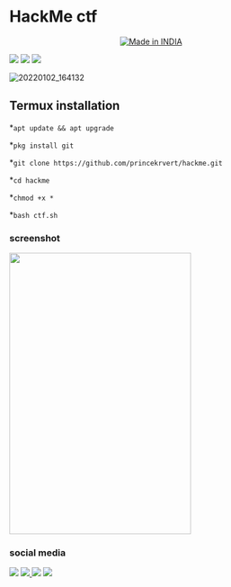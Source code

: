 # HackMe ctf
<p align="center">
<a href="https://is.gd/UQreTd"><img title="Made in INDIA" src="https://img.shields.io/badge/MADE%20IN-INDIA-SCRIPT?colorA=%23ff8100&colorB=%23017e40&colorC=%23ff0000&style=for-the-badge"></a>
</p>
<p>
<a href="https://img.shields.io/badge/PRINCE-KUMAR-green" ><img  src="https://img.shields.io/badge/PRINCE-KUMAR-green"></a>  <a href="#" ><img  src="https://img.shields.io/badge/HackMe-CTF-red"></a>  <a href="#"><img src="https://img.shields.io/badge/MADE%20IN%20-BASH-yellow"></a></p>

![20220102_164132](https://github.com/princekrvert/hackme/assets/56459297/d1c76372-c98b-46e5-a93f-48855a8bf22a)

## Termux installation 
*`apt update && apt upgrade`

*`pkg install git`

*`git clone https://github.com/princekrvert/hackme.git`

*`cd hackme`

*`chmod +x *`

*`bash ctf.sh`

### screenshot
 <img width="80%" height="500" src="https://github.com/princekrvert/hackme/assets/56459297/db050002-b0fc-4c23-bc7f-37af3af01299">
 
 ### social media 
 <a href="https://www.instagram.com/princekrvert/"> <img src="https://img.shields.io/badge/Instagram-E4405F?style=for-the-badge&logo=instagram&logoColor=white"></a>
<a href="https://m.twitter.com/princekrvert" > <img src="https://img.shields.io/badge/Twitter-1DA1F2?style=for-the-badge&logo=twitter&logoColor=white"> </a>
<a href="https://www.youtube.com/channel/UCiplAqC9AwtGGxXU3WQy8pw"><img src="https://img.shields.io/badge/YouTube-FF0000?style=for-the-badge&logo=youtube&logoColor=white"></a>
<a href="https://www.facebook.com/princekrvert" > <img src="https://img.shields.io/badge/Facebook-1877F2?style=for-the-badge&logo=facebook&logoColor=white" ></a>

